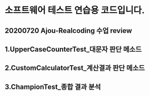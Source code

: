# 소프트웨어 테스트 연습용 코드입니다.

## 20200720 Ajou-Realcoding 수업 review
## 1.UpperCaseCounterTest_대문자 판단 메소드 
## 2.CustomCalculatorTest_계산결과 판단 메소드
## 3.ChampionTest_종합 결과 분석
